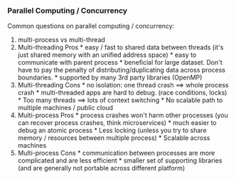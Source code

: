 ### Parallel Computing / Concurrency

Common questions on parallel computing / concurrency:

1. multi-process vs multi-thread
  1. Multi-threading Pros
    * easy / fast to shared data between threads (it's just shared memory with an unified address space)
    * easy to communicate with parent process
    * beneficial for large dataset. Don't have to pay the penalty of distributing/duplicating data across process boundaries.
    * supported by many 3rd party libraries (OpenMP)
  1. Multi-threading Cons
    * no isolation: one thread crash ==> whole process crash
    * multi-threaded apps are hard to debug. (race conditions, locks)
    * Too many threads ==> lots of context switching
    * No scalable path to multiple machines / public cloud
  1. Multi-process Pros
    * process crashes won't harm other processes (you can recover process crashes, think microservices)
    * much easier to debug an atomic process
    * Less locking (unless you try to share memory / resources between multiple process)
    * Scalable across machines
  1. Multi-process Cons
    * communication between processes are more complicated and are less efficient
    * smaller set of supporting libraries (and are generally not portable across different platform)
  
